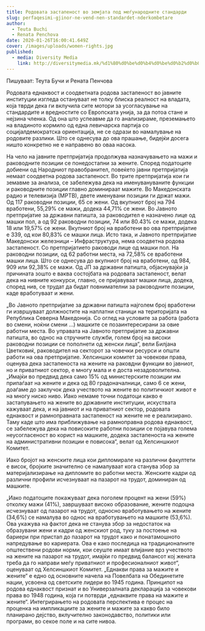 ```yaml
---
title: Родовата застапеност во земјата под меѓународните стандарди
slug: perfaqesimi-gjinor-ne-vend-nen-standardet-nderkombetare
author:
  - Teuta Buchi
  - Renata Penchova
date: 2020-01-26T16:00:41.649Z
cover: /images/uploads/women-rights.jpg
published:
  - media: Diversity Media
    link: http://diversitymedia.mk/%d1%80%d0%be%d0%b4%d0%be%d0%b2%d0%b0%d1%82%d0%b0-%d0%b7%d0%b0%d1%81%d1%82%d0%b0%d0%bf%d0%b5%d0%bd%d0%be%d1%81%d1%82-%d0%b2%d0%be-%d0%b7%d0%b5%d0%bc%d1%98%d0%b0%d1%82%d0%b0-%d0%bf%d0%be%d0%b4-%d0%bc/
---
```


Пишуваат: Теута Бучи и Рената Пенчова

Родовата еднаквост и соодветната родова застапеност во јавните институции изгледа остануваат не толку блиска реалност на владата, која тврди дека ги вклучила сите мотори за усогласување на стандардите и вредностите со Европската унија, за да потоа стане и нејзина членка. Од она што успеавме да го анализираме, преземањето на владиното кормило од една левичарска партија со социјалдемократска ориентација, не се одрази во намалување на родовите разлики. Што се однесува до ова прашање, бидејќи досега ништо конкретно не е направено во оваа насока.

На чело на јавните претпријатија продолжува назначувањето на мажи и раководните позиции се понедостапни за жените. Според податоците добиени од Народниот правобранител, повеќето јавни претпријатија немаат соодветна родова застапеност. Во трите претпријатија кои ги земавме за анализа, се забележува дека на именувануваните функции и раководните позиции главно доминираат мажите. Во Македонската радио и телевизија (МРТВ), двете именувани позиции ги држат мажи. Од 117 раководни позиции, 65 се жени. Од вкупниот број на 794 вработени, 55,29% се мажи, додека 44,71% се жени.
Во Јавното претпријатие за државни патишта, за раководител е назначено лице од машки пол, а од 92 раководни позиции, 74 или 80.43% се мажи, додека 18 или 19,57% се жени. Вкупниот број на вработени во ова претпријатие е 339, од кои 80,83% се машки лица. Исто така, и Јавното претпријатие Македонски железници – Инфраструктура, нема соодветна родова застапеност. Со претпријатието раководи лице од машки пол. На раководни позиции, од 62 работни места, на 72,58% се вработени машки лица. Што се однесува до вкупниот број на вработени, од 984, 909 или 92,38% се мажи.
Од ЈП за државни патишта, објаснувајќи ја причината зошто е ваква состојбата на родовата застапеност, велат дека на нивните конкурси, главно, се пријавуваат машки лица, додека, според нив, се трудат да бидат повнимателни за раководните позиции, каде вработуваат и жени.

„Во Јавното претпријатие за државни патишта најголем број вработени ги извршуваат должностите на наплатни станици на територијата на Република Северна Македонија. Со оглед на условите за работа (работа во смени, ноќни смени …) машките се позаинтересирани за овие работни места. Во управата на Јавното претпријатие за државни патишта, во однос на стручните служби, голем број на високи раководни позиции се пополнети од женски лица“, вели Билјана Цветковиќ, раководител на секторот за човечки ресурси и општи работи на ова претпријатие.
Хелсиншки комитет за човекови права, оценува дека застапеноста на жените на раковдни функции во јавниот, но и приватниот сектор, е многу мала и е доста незадоволителна. „Имајќи во предвид дека само 15% од министерските позиции им припаѓаат на жените и дека од 80 градоначалници, само 6 се жени, доаѓаме до заклучок дека учеството на жените во политичкиот живот е на многу ниско ниво. Иако немаме точни податоци какво е застапувањето на жените во државните институции, искуствата кажуваат дека, и на јавниот и на приватниот сектор, родовата еднаквост и рамноправната застапеност на жените не е реализирано. Таму каде што има приближување на рамноправна родова еднаквост, се забележува дека на повисоките работни позиции се појавува голема неусогласеност во корист на машките, додека застапеноста на жените на административни позиции е повисока“, велат од Хелсиншкиот Комитет.

Иако бројот на женските лица кои дипломирале на различни факултети е висок, бројките значително се намалуваат кога станува збор за материјализирање на дипломите во работни места. Женските кадри од различни профили исчезнуваат на пазарот на трудот, доминиран од машките.

„Иако податоците покажуваат дека поголем процент на жени (59%) отколку мажи (41%), завршуваат високо образование, жените подоцна исчезнуваат од пазарот на трудот, односно вработувањето на жените (34,6%) се намалува во однос на вработувањето на машките (53,6%). Ова укажува на фактот дека не станува збор за недостаток на образувани жени и кадри од женскиот род, туку за постоење на бариери при пристап до пазарот на трудот како и понатамошното напредување во кариерата. Ова е како последица на традиционалните општествени родови норми, кои сеуште имаат влијание врз учеството на жените на пазарот на трудот, имајќи го предвид балансот кој жената треба да го направи меѓу приватниот и професионалниот живот“, оценуваат од Хелсиншкиот Комитет.
„Еднакви права за мажите и жените“ е едно од основните начела на Повелбата на Обединетите нации, усвоена од светските лидери во 1945 година. Принципот на родова еднаквост признат и во Универзалната декларација за човекови права во 1948 година, која ги потврди „еднаквите права на мажите и жените“. Интегрирањето на родовата перспектива е процес на проценка на импликациите за жените и мажите за какво било планирано дејство, вклучително законодавство, политики или програми, во секое поле и на сите нивоа.
